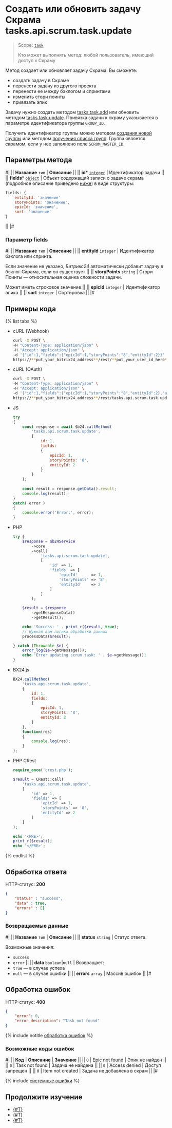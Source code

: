 # Создать или обновить задачу Скрама tasks.api.scrum.task.update

> Scope: [`task`](../../../scopes/permissions.md)
>
> Кто может выполнять метод: любой пользователь, имеющий доступ к Скраму

Метод создает или обновляет задачу Скрама. Вы сможете:
- создать задачу в Скраме
- перенести задачу из другого проекта
- перенести ее между бэклогом и спринтами
- изменить стори поинты
- привязать эпик

Задачу нужно создать методом [tasks.task.add](../../../tasks/tasks-task-add.md) или обновить методом [tasks.task.update](../../../tasks/tasks-task-update.md). Привязка задачи к скраму указывается в параметре идентификатора группы `GROUP_ID`. 

Получить идентификатор группы можно методом [создания новой группы](../../sonet-group-create.md) или методом [получения списка групп](../../socialnetwork-api-workgroup-list.md). Группа является скрамом, если у нее заполнено поле `SCRUM_MASTER_ID`.

## Параметры метода

#|
|| **Название**
`тип` | **Описание** ||
|| **id***
[`integer`](../../../data-types.md) | Идентификатор задачи ||
|| **fields***
[`object`](../../../data-types.md) | Объект содержащий записи о задаче скрама (подробное описание приведено [ниже](#parametr-fields)) в виде структуры:

```js
fields: {
    entityId: 'значение'
    storyPoints: 'значение',
    epicId: 'значение',
    sort: 'значение'
}
```

||
|#

### Параметр fields

#|
|| **Название**
`тип` | **Описание** ||
|| **entityId**
`integer` | Идентификатор бэклога или спринта.

Если значение не указано, *Битрикс24* автоматически добавит задачу в бэклог Скрама, если он существует ||
|| **storyPoints**
`string` | Стори Поинты — относительная оценка сложности задачи.

Может иметь строковое значение ||
|| **epicId**
`integer` | Идентификатор эпика ||
|| **sort**
`integer` | Сортировка ||
|#

## Примеры кода

{% list tabs %}

- cURL (Webhook)

    ```bash
    curl -X POST \
    -H "Content-Type: application/json" \
    -H "Accept: application/json" \
    -d '{"id":1,"fields":{"epicId":1,"storyPoints":"8","entityId":2}}' \
    https://**put_your_bitrix24_address**/rest/**put_your_user_id_here**/**put_your_webhook_here**/tasks.api.scrum.task.update
    ```

- cURL (OAuth)

    ```bash
    curl -X POST \
    -H "Content-Type: application/json" \
    -H "Accept: application/json" \
    -d '{"id":1,"fields":{"epicId":1,"storyPoints":"8","entityId":2},"auth":"**put_access_token_here**"}' \
    https://**put_your_bitrix24_address**/rest/tasks.api.scrum.task.update
    ```

- JS


    ```js
    try
    {
    	const response = await $b24.callMethod(
    		'tasks.api.scrum.task.update',
    		{
    			id: 1,
    			fields: 
    			{
    				epicId: 1,
    				storyPoints: '8',
    				entityId: 2
    			}
    		}
    	);
    	
    	const result = response.getData().result;
    	console.log(result);
    }
    catch( error )
    {
    	console.error('Error:', error);
    }
    ```

- PHP


    ```php
    try {
        $response = $b24Service
            ->core
            ->call(
                'tasks.api.scrum.task.update',
                [
                    'id' => 1,
                    'fields' => [
                        'epicId'      => 1,
                        'storyPoints' => '8',
                        'entityId'    => 2
                    ]
                ]
            );
    
        $result = $response
            ->getResponseData()
            ->getResult();
    
        echo 'Success: ' . print_r($result, true);
        // Нужная вам логика обработки данных
        processData($result);
    
    } catch (Throwable $e) {
        error_log($e->getMessage());
        echo 'Error updating scrum task: ' . $e->getMessage();
    }
    ```

- BX24.js

    ```js
    BX24.callMethod(
        'tasks.api.scrum.task.update',
        {
            id: 1,
            fields: 
            {
                epicId: 1,
                storyPoints: '8',
                entityId: 2
            }
        },
        function(res)
        {
            console.log(res);
        }
    );
    ```

- PHP CRest

    ```php
    require_once('crest.php');

    $result = CRest::call(
        'tasks.api.scrum.task.update',
        [
            'id' => 1,
            'fields' => [
                'epicId' => 1,
                'storyPoints' => '8',
                'entityId' => 2
            ]
        ]
    );

    echo '<PRE>';
    print_r($result);
    echo '</PRE>';
    ```

{% endlist %}

## Обработка ответа

HTTP-статус: **200**

```json
{
    "status" : "success",
    "data" : true,
    "errors" : []
}
```

### Возвращаемые данные

#|
|| **Название**
`тип` | **Описание** ||
|| **status**
`string` | Статус ответа.

Возможные значения:
- `success` 
- `error` 
||
|| **data**
`boolean`\|`null` | Возвращает:
- `true` — в случае успеха
- `null` — в случае ошибки 
||
|| **errors**
`array` | Массив ошибок ||
|#  

## Обработка ошибок

HTTP-статус: **400**

```json
{
    "error": 0,
    "error_description": "Task not found"
}
```

{% include notitle [обработка ошибок](../../../../_includes/error-info.md) %}

### Возможные коды ошибок

#|
|| **Код** | **Описание** | **Значение** ||
|| `0` | Epic not found | Эпик не найден ||
|| `0` | Task not found | Задача не найдена ||
|| `0` | Access denied | Доступ запрещен ||
|| `0` | Item not created | Задача не добавлена в скрам ||
|#

{% include [системные ошибки](../../../../_includes/system-errors.md) %}

## Продолжите изучение 

- [{#T}](./index.md)
- [{#T}](./tasks-api-scrum-task-get.md)
- [{#T}](./tasks-api-scrum-task-get-fields.md)
